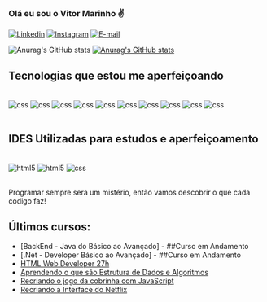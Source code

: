 ### Olá eu sou o Vitor Marinho ✌️

[![Linkedin](https://img.shields.io/badge/LinkedIn-0077B5?style=for-the-badge&logo=linkedin&logoColor=white)](https://www.linkedin.com/in/vitor-marinho/)
[![Instagram](https://img.shields.io/badge/Instagram-E4405F?style=for-the-badge&logo=instagram&logoColor=white)](https://www.instagram.com/viitor_maarinho/)
[![E-mail](https://img.shields.io/badge/Gmail-D14836?style=for-the-badge&logo=gmail&logoColor=white)](https://www.instagram.com/viitor_maarinho/)


![Anurag's GitHub stats](https://github-readme-stats.vercel.app/api?username=VitorSMarinho&show_icons=true&theme=dark)
[![Anurag's GitHub stats](https://github-readme-stats.vercel.app/api?username=VitorSMarinho)](https://github.com/VitorSMarinho/github-readme-stats)

## Tecnologias que estou me aperfeiçoando

<div style="display: inline_black"><br/>
    <img align="center" alt="css" src="https://img.shields.io/badge/MySQL-005C84?style=for-the-badge&logo=mysql&logoColor=white" />
    <img align="center" alt="css" src="https://img.shields.io/badge/Oracle-F80000?style=for-the-badge&logo=Oracle&logoColor=white" /> 
    <img align="center" alt="css" src="https://img.shields.io/badge/Python-14354C?style=for-the-badge&logo=python&logoColor=white" />
    <img align="center" alt="css" src=""
    <img align="center" alt="css" src="https://img.shields.io/badge/JavaScript-F7DF1E?style=for-the-badge&logo=javascript&logoColor=black" />
    <img align="center" alt="css" src="https://img.shields.io/badge/React-20232A?style=for-the-badge&logo=react&logoColor=61DAFB" />
    <img align="center" alt="css" src="https://img.shields.io/badge/Bootstrap-563D7C?style=for-the-badge&logo=bootstrap&logoColor=white" />
    <img align="center" alt="css" src="https://img.shields.io/badge/Swift-FA7343?style=for-the-badge&logo=swift&logoColor=white" />
    <img align="center" alt="css" src="https://img.shields.io/badge/Java-ED8B00?style=for-the-badge&logo=openjdk&logoColor=white" />
    <img align="center" alt="css" src="https://img.shields.io/badge/.NET-5C2D91?style=for-the-badge&logo=.net&logoColor=white" />
    <img align="center" alt="css" src="https://img.shields.io/badge/PHP-777BB4?style=for-the-badge&logo=php&logoColor=white" />    
</div><br/>

## IDES Utilizadas para estudos e aperfeiçoamento
<div style="display: inline_black"><br/>
    <img align="center" alt="html5" src="https://img.shields.io/badge/Visual_Studio_Code-0078D4?style=for-the-badge&logo=visual%20studio%20code&logoColor=white" />
    <img align="center" alt="html5" src="https://img.shields.io/badge/Eclipse-2C2255?style=for-the-badge&logo=eclipse&logoColor=white" />
    <img align="center" alt="css" src="https://img.shields.io/badge/Android_Studio-3DDC84?style=for-the-badge&logo=android-studio&logoColor=white" />

</div><br/>

Programar sempre sera um mistério, então vamos descobrir o que cada codigo faz!

## Últimos cursos:
- [BackEnd - Java do Básico ao Avançado] - ##Curso em Andamento
- [.Net - Developer Básico ao Avançado] - ##Curso em Andamento
- [HTML Web Developer 27h](https://www.dio.me/certificate/729CEA7C/share)<br/>
- [Aprendendo o que são Estrutura de Dados e Algoritmos](https://www.dio.me/certificate/A06971BC/share)<br/>
- [Recriando o jogo da cobrinha com JavaScript](https://www.dio.me/certificate/3408B04B/share)<br/>
- [Recriando a Interface do Netflix](https://www.dio.me/certificate/83169508/share)<br/>
